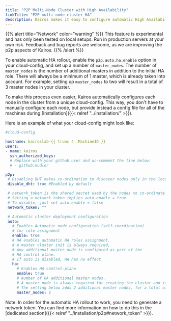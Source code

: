 ```yaml
---
title: "P2P Multi-Node Cluster with High Availability"
linkTitle: "P2P multi-node cluster HA"
description: Kairos makes it easy to configure automatic High Availability (HA) in your cluster by using cloud-config. With just a few simple steps, you can have a fully-functioning HA setup in your cluster.
---
```


{{% alert title="Network" color="warning" %}}
This feature is experimental and has only been tested on local setups. Run in production servers at your own risk.
Feedback and bug reports are welcome, as we are improving the p2p aspects of Kairos.
{{% /alert %}}

To enable automatic HA rollout, enable the `p2p.auto.ha.enable` option in your cloud-config, and set up a number of `master_nodes`. The number of `master_nodes` is the number of additional masters in addition to the initial HA role. There will always be a minimum of 1 master, which is already taken into account. For example, setting up `master_nodes` to two will result in a total of 3 master nodes in your cluster.

To make this process even easier, Kairos automatically configures each node in the cluster from a unique cloud-config. This way, you don't have to manually configure each node, but provide instead a config file for all of the machines during [Installation]({{< relref "../installation/" >}}).

Here is an example of what your cloud-config might look like:
```yaml
#cloud-config

hostname: kairoslab-{{ trunc 4 .MachineID }}
users:
- name: kairos
  ssh_authorized_keys:
  # Replace with your github user and un-comment the line below:
  # - github:mudler

p2p:
 # Disabling DHT makes co-ordination to discover nodes only in the local network
 disable_dht: true #Enabled by default

 # network_token is the shared secret used by the nodes to co-ordinate with p2p.
 # Setting a network token implies auto.enable = true.
 # To disable, just set auto.enable = false
 network_token: ""

 # Automatic cluster deployment configuration
 auto:
   # Enables Automatic node configuration (self-coordination)
   # for role assignment
   enable: true
   # HA enables automatic HA roles assignment.
   # A master cluster init is always required,
   # Any additional master_node is configured as part of the 
   # HA control plane.
   # If auto is disabled, HA has no effect.
   ha:
     # Enables HA control-plane
     enable: true
     # Number of HA additional master nodes.
     # A master node is always required for creating the cluster and is implied.
     # The setting below adds 2 additional master nodes, for a total of 3.
     master_nodes: 2
```

Note: In order for the automatic HA rollout to work, you need to generate a network token. You can find more information on how to do this in the [dedicated section]({{< relref "../installation/p2p#network_token" >}}).

